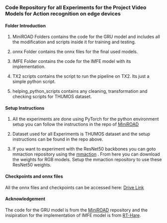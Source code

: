 ### Code Repository for all Experiments for the Project Video Models for Action recognition on edge devices

#### Folder Introduction
1. MiniROAD Folders contains the code for the GRU model and includes all the modification and scripts inside it for training and testing.


2. onnx Folder contains the onnx files for the final used models.

3. IMFE Folder contains the code for the IMFE model with its implementation.

4. TX2 scripts contains the script to run the pipeline on TX2. Its just a simple python script.
5. helping_python_scripts contains any cleaning, transformation and checking scripts for THUMOS dataset.


#### Setup Instructions
1. All the experiments are done using PyTorch for the python environment setup you can follow the instructions in the repo of [MiniROAD](https://github.com/jbistanbul/MiniROAD)


2. Dataset used for all Experiments is THUMOS dataset and the setup instructions can be found in the repo above.

3. If you want to experiment with the ResNet50 backbones you can goto mmaction repository using the [mmaction](https://github.com/open-mmlab/mmaction2/tree/54bc294bff7f742777f5cbb195705c1040a72ebe/configs/recognition/tsn) . From here you can download the weights for RGB models. Setup the mmaction repository to use these ResNet50 weights.

#### Checkpoints and onnx files
All the onnx files and checkpoints can be accessed here:
[Drive Link](https://drive.google.com/drive/folders/1Fnr0Gbo3rC9xJgX9iGAGxGuIBvuwmO5E?usp=sharing)

#### Acknowledgement
The code for the GRU model is from the [MiniROAD](https://github.com/jbistanbul/MiniROAD) repository and the insipiration for the implementation of IMFE model is from [RT-Hare](https://arxiv.org/pdf/2409.05662).